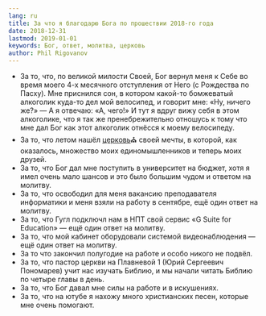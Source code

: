 ```yaml
---
lang: ru
title: За что я благодарю Бога по прошествии 2018-го года
date: 2018-12-31
lastmod: 2019-01-01
keywords: Бог, ответ, молитва, церковь
author: Phil Rigovanov
---
```


- За то, что, по великой милости Своей, Бог вернул меня к Себе во время моего 4-х месячного отступления от Него (с Рождества по Пасху). Мне приснился сон, в котором какой-то бомжеватый алкоголик куда-то дел мой велосипед, и говорит мне: «Ну, ничего же?» — А я отвечаю: «А, чего!» И тут я вдруг вижу себя в этом алкоголике, что я так же пренебрежительно отношусь к тому что мне дал Бог как этот алкоголик отнёсся к моему велосипеду.
- За то, что летом нашёл [церковь][1]⛪ своей мечты, в которой, как оказалось, множество моих единомышленников и теперь моих друзей.
- За то, что Бог дал мне поступить в университет на бюджет, хотя я имел очень мало шансов и это было большим чудом и ответом на молитву.
- За то, что освободил для меня вакансию преподавателя информатики и меня взяли на работу в сентябре, ещё один ответ на молитву.
- За то, что Гугл подключл нам в НПТ свой сервис «G Suite for Education» —  ещё один ответ на молитву.
- За то, что мой кабинет оборудовали системой видеонаблюдения —  ещё один ответ на молитву.
- За то что закончил полугодие на работе и особо никого не подвёл.
- За то, что пастор церкви на Плавневой 1 (Юрий Сергеевич Пономарев) учит нас изучать Библию, и мы начали читать Библию по четыре главы в день.
- За то, что Бог давал мне силы на работе и в искушениях.
- За то, что на ютубе я нахожу много христианских песен, которые мне очень помогают.


[1]: http://novchurch.ru "Новороссийская Церковь Евангельских Христиан-Баптистов"
